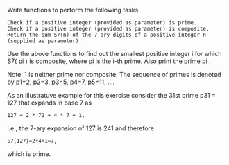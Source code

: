  Write functions to perform the following tasks:

    Check if a positive integer (provided as parameter) is prime.
    Check if a positive integer (provided as parameter) is composite.
    Return the sum S7(n) of the 7-ary digits of a positive integer n (supplied as parameter). 


Use the above functions to find out the smallest positive integer i for which S7( pi ) is composite, where pi is the i-th prime. Also print the prime pi .

Note: 1 is neither prime nor composite. The sequence of primes is denoted by p1=2, p2=3, p3=5, p4=7, p5=11, ....

As an illustratuve example for this exercise consider the 31st prime p31 = 127 that expands in base 7 as

    127 = 2 * 72 + 4 * 7 + 1, 

i.e., the 7-ary expansion of 127 is 241 and therefore

    S7(127)=2+4+1=7, 

which is prime. 
